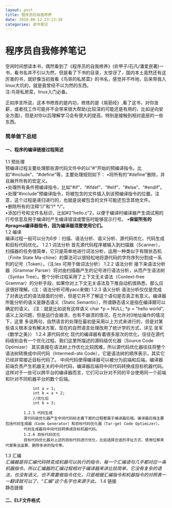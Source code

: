 ```yaml
---
layout: post
title: 程序员的自我修养
date: 2018-08-12 23:13:38
categories: 读书笔记
---
```

# 程序员自我修养笔记

空闲时间想读本书，偶然看到了《程序员的自我修养》(俞甲子/石凡/潘爱民著)一书，看书名并不引以为然，但是看了下书的目录，太惊讶了，国内本土竟然还有这厉害的书，就好像当初我看《鸟哥的私房菜》的书名，感觉并不咋地，后来带我入linux大坑的，就是我曾经不以为然的东西。  
注:鸟哥私房菜，linux入门必备。

正如序言所说，这本书修炼的是内功，修炼的是《易筋经》,看了这书，对你涨薪，或者找工作可能并不会带来很大帮助(比较深的可能还是有用的，比如逆向安全方面)，但是对你以后理解学习会有很大的提高，特别是接触到相对底层的一些东西。  

<!--more-->
###  简单做下总结

####  一、程序的编译链接过程简述  
1.1 预处理   
       预编译过程主要处理那些源代码文件中的以“#”开始的预编译指令。比如“#include”、“#define”等，主要处理规则如下： 
		         •将所有的“#define”删除，并且展开所有的宏定义。   
		          •处理所有条件预编译指令，比如“#if”、“#ifdef”、“#elif”、“#else”、“#endif”。   
		          •处理“#include”预编译指令，将被包含的文件插入到该预编译指令的位置。注意，这个过程是递归进行的，也就是说被包含的文件可能还包含其他文件。   
		          •删除所有的注释“//”和“/* */”。   
		          •添加行号和文件名标识，比如#2“hello.c”2，以便于编译时编译器产生调试用的行号信息及用于编译时产生编译错误或警告时能够显示行号。 
		          **•保留所有的#pragma编译器指令，因为编译器须要使用它们。**  
1.2 编译  
		    编译过程一般可以分为6步：扫描、语法分析、语义分析、源代码优化、代码生成和目标代码优化。
			1.2.1 词法分析
			首先源代码程序被输入到扫描器（Scanner），扫描器的任务很简单，它只是简单地进行词法分析，运用一种类似于有限状态机（Finite State Ma-chine）的算法可以很轻松地将源代码的字符序列分割成一系列的记号（Token）。（注:lex 可用于做词法分析）
			1.2.2 语法分析
			接下来语法分析器（Grammar Parser）将对由扫描器产生的记号进行语法分析，从而产生语法树（Syntax Tree）。整个分析过程采用了上下文无关语法（Context-free Grammar）的分析手段，如果你对上下文无关语法及下推自动机很熟悉，那么应该很好理解。(注：语法分析可用yacc来做)
			1.2.3 语义分析
				语法分析仅仅是完成了对表达式的语法层面的分析，但是它并不了解这个语句是否真正有意义。编译器所能分析的语义是静态语义（Static Semantic），所谓静态语义是指在编译期可以确定的语义。
				(注：就是比如说有这样语义 char *p = NULL; *p = "hello world", 语义上没问题，但是运行会崩溃，也有不崩溃的情况，在允许对0地址操作的情况下，这里 多说两句，自然语言的处理在最初是采用以上方式来进行的，但是对某些语义根本没有解决方案，现在的自然语言处理改用了统计学的方式，详见 吴军《数学之美》）
			1.2.4 源代码优化
			现代的编译器有着很多层次的优化，往往在源代码级别会有一个优化过程。我们这里所描述的源码级优化器（Source Code Optimizer）
			其实直接在语法树上作优化比较困难，所以源代码优化器往往将整个语法树转换成中间代码（Intermedi-ate Code），它是语法树的顺序表示，其实它已经非常接近目标代码了。
			中间代码使得编译器可以被分为前端和后端。编译器前端负责产生机器无关的中间代码，编译器后端将中间代码转换成目标机器代码。这样对于一些可以跨平台的编译器而言，它们可以针对不同的平台使用同一个前端和针对不同机器平台的数个后端。
```clean
			int a = 1;
			int b = a + 2;
			//优化后
			int b = 3;
````
			1.2.5 代码生成
			源代码级优化器产生中间代码标志着下面的过程都属于编译器后端。编译器后端主要包括代码生成器（Code Generator）和目标代码优化器（Tar-get Code Optimizer）。
			代码生成器将中间代码转换成目标机器代码。
			1.2.6 目标代码优化
			目标代码优化器对上述的目标代码进行优化，比如选择合适的寻址方式、使用位移来代替乘法运算、删除多余的指令等。

 1.3 汇编  
            *汇编器是将汇编代码转变成机器可以执行的指令，每一个汇编语句几乎都对应一条机器指令。所以汇编器的汇编过程相对于编译器来讲比较简单，它没有复杂的语法，也没有语义，也不需要做指令优化，只是根据汇编指令和机器指令的对照表一一翻译就可以了，“汇编”这个名字也来源于此。*
1.4 链接  
		静态链接
    
####  二、ELF文件格式 

